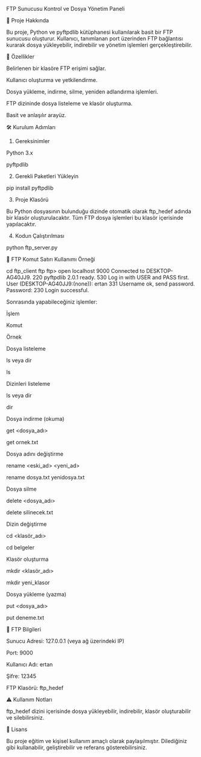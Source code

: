 FTP Sunucusu Kontrol ve Dosya Yönetim Paneli

📖 Proje Hakkında

Bu proje, Python ve pyftpdlib kütüphanesi kullanılarak basit bir FTP sunucusu oluşturur. Kullanıcı, tanımlanan port üzerinden FTP bağlantısı kurarak dosya yükleyebilir, indirebilir ve yönetim işlemleri gerçekleştirebilir.

🚀 Özellikler

Belirlenen bir klasöre FTP erişimi sağlar.

Kullanıcı oluşturma ve yetkilendirme.

Dosya yükleme, indirme, silme, yeniden adlandırma işlemleri.

FTP dizininde dosya listeleme ve klasör oluşturma.

Basit ve anlaşılır arayüz.

🛠 Kurulum Adımları

1. Gereksinimler

Python 3.x

pyftpdlib

2. Gerekli Paketleri Yükleyin

pip install pyftpdlib

3. Proje Klasörü

Bu Python dosyasının bulunduğu dizinde otomatik olarak ftp_hedef adında bir klasör oluşturulacaktır.
Tüm FTP dosya işlemleri bu klasör içerisinde yapılacaktır.

4. Kodun Çalıştırılması

python ftp_server.py

📂 FTP Komut Satırı Kullanımı Örneği

cd ftp_client
ftp
ftp> open localhost 9000
Connected to DESKTOP-AG40JJ9.
220 pyftpdlib 2.0.1 ready.
530 Log in with USER and PASS first.
User (DESKTOP-AG40JJ9:(none)): ertan
331 Username ok, send password.
Password:
230 Login successful.

Sonrasında yapabileceğiniz işlemler:

İşlem

Komut

Örnek

Dosya listeleme

ls veya dir

ls

Dizinleri listeleme

ls veya dir

dir

Dosya indirme (okuma)

get <dosya_adı>

get ornek.txt

Dosya adını değiştirme

rename <eski_ad> <yeni_ad>

rename dosya.txt yenidosya.txt

Dosya silme

delete <dosya_adı>

delete silinecek.txt

Dizin değiştirme

cd <klasör_adı>

cd belgeler

Klasör oluşturma

mkdir <klasör_adı>

mkdir yeni_klasor

Dosya yükleme (yazma)

put <dosya_adı>

put deneme.txt

📡 FTP Bilgileri

Sunucu Adresi: 127.0.0.1 (veya ağ üzerindeki IP)

Port: 9000

Kullanıcı Adı: ertan

Şifre: 12345

FTP Klasörü: ftp_hedef

⚠️ Kullanım Notları

ftp_hedef dizini içerisinde dosya yükleyebilir, indirebilir, klasör oluşturabilir ve silebilirsiniz.

📜 Lisans

Bu proje eğitim ve kişisel kullanım amaçlı olarak paylaşılmıştır. Dilediğiniz gibi kullanabilir, geliştirebilir ve referans gösterebilirsiniz.
